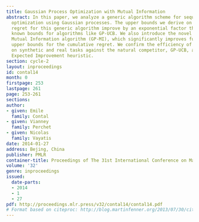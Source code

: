 ```yaml
---
title: Gaussian Process Optimization with Mutual Information
abstract: In this paper, we analyze a generic algorithm scheme for sequential global
  optimization using Gaussian processes. The upper bounds we derive on the cumulative
  regret for this generic algorithm improve by an exponential factor the previously
  known bounds for algorithms like GP-UCB. We also introduce the novel Gaussian Process
  Mutual Information algorithm (GP-MI), which significantly improves further these
  upper bounds for the cumulative regret. We confirm the efficiency of this algorithm
  on synthetic and real tasks against the natural competitor, GP-UCB, and also the
  Expected Improvement heuristic.
section: cycle-2
layout: inproceedings
id: contal14
month: 0
firstpage: 253
lastpage: 261
page: 253-261
sections: 
author:
- given: Emile
  family: Contal
- given: Vianney
  family: Perchet
- given: Nicolas
  family: Vayatis
date: 2014-01-27
address: Bejing, China
publisher: PMLR
container-title: Proceedings of The 31st International Conference on Machine Learning
volume: '32'
genre: inproceedings
issued:
  date-parts:
  - 2014
  - 1
  - 27
pdf: http://proceedings.mlr.press/v32/contal14/contal14.pdf
# Format based on citeproc: http://blog.martinfenner.org/2013/07/30/citeproc-yaml-for-bibliographies/
---
```

